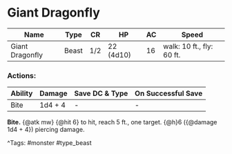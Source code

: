 # Giant Dragonfly

| Name | Type | CR | HP | AC | Speed |
|------|------|----|----|----|-------|
| Giant Dragonfly | Beast | 1/2 | 22 (4d10) | 16 | walk: 10 ft., fly: 60 ft. |

### Actions:

| Ability | Damage | Save DC & Type | On Successful Save |
|---------|--------|----------------|--------------------|
| Bite | 1d4 + 4 | - | - |


**Bite.** {@atk mw} {@hit 6} to hit, reach 5 ft., one target. {@h}6 ({@damage 1d4 + 4}) piercing damage.

^Tags: #monster #type_beast